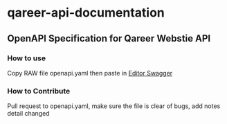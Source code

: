 # qareer-api-documentation

## OpenAPI Specification for Qareer Webstie API

### How to use
Copy RAW file openapi.yaml then paste in [Editor Swagger](https://editor.swagger.io)

### How to Contribute 
Pull request to openapi.yaml, make sure the file is clear of bugs, add notes detail changed
